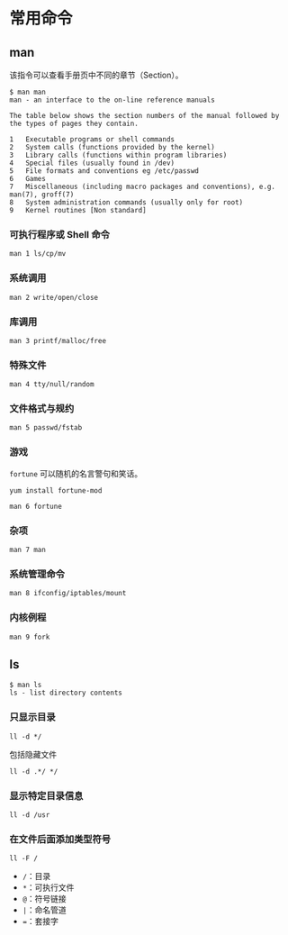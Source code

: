 # 常用命令

## man

该指令可以查看手册页中不同的章节（Section）。

```
$ man man
man - an interface to the on-line reference manuals

The table below shows the section numbers of the manual followed by the types of pages they contain.

1   Executable programs or shell commands
2   System calls (functions provided by the kernel)
3   Library calls (functions within program libraries)
4   Special files (usually found in /dev)
5   File formats and conventions eg /etc/passwd
6   Games
7   Miscellaneous (including macro packages and conventions), e.g. man(7), groff(7)
8   System administration commands (usually only for root)
9   Kernel routines [Non standard]
```

### **可执行程序或 Shell 命令**

```
man 1 ls/cp/mv
```

### **系统调用**

```
man 2 write/open/close
```

### **库调用**

```
man 3 printf/malloc/free
```

### 特殊文件

```
man 4 tty/null/random
```

### 文件格式与规约

```
man 5 passwd/fstab
```

### **游戏**

`fortune` 可以随机的名言警句和笑话。

```
yum install fortune-mod
```

```
man 6 fortune
```

### 杂项

```
man 7 man
```

### 系统管理命令

```
man 8 ifconfig/iptables/mount
```

### 内核例程

```
man 9 fork
```

## ls

```
$ man ls
ls - list directory contents
```

### 只显示目录

```
ll -d */
```

包括隐藏文件

```
ll -d .*/ */
```

### 显示特定目录信息

```
ll -d /usr
```

### 在文件后面添加类型符号

```
ll -F /
```

* `/`：目录
* `*`：可执行文件
* `@`：符号链接
* `|`：命名管道
* `=`：套接字
